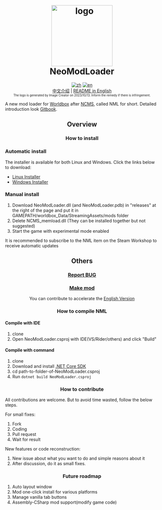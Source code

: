 <h1 align="center">
  <img src="https://raw.githubusercontent.com/WorldBoxOpenMods/ModLoader/master/resources/logo.png" alt="logo" width="200">
  <br/>
  NeoModLoader
</h1>

<p align="center">
  <a href="https://github.com/WorldBoxOpenMods/ModLoader/blob/master/README.cz.md"><img alt="zh" src="https://img.shields.io/badge/切换语言-简体中文-red.svg"></a>
  <a href="https://github.com/WorldBoxOpenMods/ModLoader/blob/master/README.md"><img alt="en" src="https://img.shields.io/badge/Change Language-English-green.svg"></a>
<br/>
      <a href="https://github.com/WorldBoxOpenMods/ModLoader/blob/master/README.cz.md">中文介绍</a>
    |
  <a href="https://github.com/WorldBoxOpenMods/ModLoader/blob/master/README.md">README in English</a>
<br/>
    <small><small>The logo is generated by Image Creator on 2023/10/13. Inform the remedy if there is infringement.</small></small>
</p>

A new mod loader for [Worldbox](http://www.superworldbox.com/) after [NCMS](https://denq04.github.io/ncms/), called NML
for short. Detailed introduction look [Gitbook](https://worldboxopenmods.gitbook.io/mod-tutorial-en).

<h2 align="center"> Overview </h2>


<h3 align="center">
    How to install
</h3>

### Automatic install

The installer is available for both Linux and Windows.
Click the links below to download:
* [Linux Installer](https://github.com/gmBlahaj/nml-installer/releases/download/nml/nml-setup-linux)
* [Windows Installer](https://github.com/gmBlahaj/nml-installer/releases/download/nml/nml-setup-win.exe)






### Manual install

1. Download NeoModLoader.dll (and NeoModLoader.pdb) in "releases" at the right of the page and put it in
   GAMEPATH/worldbox_Data/StreamingAssets/mods folder
2. Delete NCMS_memload.dll (They can be installed together but not suggested)
3. Start the game with experimental mode enabled

It is recommended to subscribe to the NML item on the Steam Workshop to receive automatic updates

<h2 align="center">Others</h2>
<h3 align="center">
<a href="https://github.com/WorldBoxOpenMods/ModLoader/issues/new?assignees=&labels=bug&projects=&template=bug-report-en.yaml&title=%5BBug%5D%3A+">
Report BUG</a>
</h3>
<h3 align="center">
<a href="https://worldboxopenmods.gitbook.io/mod-tutorial-en/make-mod/start">Make mod</a>
</h3>
<p align="center">
    You can contribute to accelerate the <a href="https://github.com/WorldBoxOpenMods/Documentation-en">English Version</a>
</p>
<h3 align="center">
    How to compile NML
</h3>

#### Compile with IDE

1. clone
2. Open NeoModLoader.csproj with IDE(VS/Rider/others) and click "Build"

#### Compile with command

1. clone
2. Download and install [.NET Core SDK](https://dotnet.microsoft.com/download)
3. cd path-to-folder-of-NeoModLoader.csproj
4. Run `dotnet build NeoModLoader.csproj`

<h3 align="center">
    How to contribute
</h3>

All contributions are welcome. But to avoid time wasted, follow the below steps.

For small fixes:

1. Fork
2. Coding
3. Pull request
4. Wait for result

New features or code reconstruction:

1. New issue about what you want to do and simple reasons about it
2. After discussion, do it as small fixes.

<h3 align="center">
    Future roadmap
</h3>

1. Auto layout window
2. Mod one-click install for various platforms
3. Manage vanilla tab buttons
4. Assembly-CSharp mod support(modify game code)
